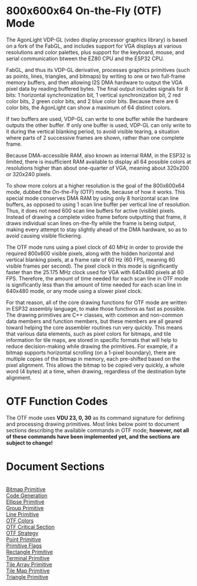 # 800x600x64 On-the-Fly (OTF) Mode

The AgonLight VDP-GL (video display processor graphics library) is based on a fork of the FabGL, and includes support for VGA displays at various resolutions and color palettes, plus support for the keyboard, mouse, and serial communication btween the EZ80 CPU and the ESP32 CPU.

FabGL, and thus its VDP-GL derivative, processes graphics primitives (such as points, lines, triangles, and bitmaps) by writing to one or two full-frame memory buffers, and then allowing I2S DMA hardware to output the VGA pixel data by reading buffered bytes. The final output includes signals for 8 bits: 1 horizontal synchronization bit, 1 vertical synchronization bit, 2 red color bits, 2 green color bits, and 2 blue color bits. Because there are 6 color bits, the AgonLight can show a maximum of 64 distinct colors.

If two buffers are used, VDP-GL can write to one buffer while the hardware outputs the other buffer. If only one buffer is used, VDP-GL can only write to it during the vertical blanking period, to avoid visible tearing, a situation where parts of 2 successive frames are shown, rather than one complete frame.

Because DMA-accessible RAM, also known as internal RAM, in the ESP32 is limited, there is insufficient RAM available to display all 64 possible colors at resolutions higher than about one-quarter of VGA, meaning about 320x200 or 320x240 pixels.

To show more colors at a higher resolution is the goal of the 800x600x64 mode, dubbed the On-the-Fly (OTF) mode, because of how it works. This special mode conserves DMA RAM by using only 8 horizontal scan line buffers, as opposed to using 1 scan line buffer per vertical line of resolution. Thus, it does not need 600 scan line buffers for active (visible) pixels. Instead of drawing a complete video frame before outputting that frame, it draws individual scan lines on-the-fly while the frame is being output, making every attempt to stay slightly ahead of the DMA hardware, so as to avoid causing visible flickering.

The OTF mode runs using a pixel clock of 40 MHz in order to provide the required 800x600 visible pixels, along with the hidden horizontal and vertical blanking pixels, at a frame rate of 60 Hz
(60 FPS, meaning 60 visible frames per second). The pixel clock in this mode is significantly
faster than the 25.175 MHz clock used for VGA with 640x480 pixels at 60 FPS. Therefore, the amount
of time needed for each scan line in OTF mode is significantly less than the amount of time needed
for each scan line in 640x480 mode, or any mode using a slower pixel clock.

For that reason, all of the core drawing functions for OTF mode are written in ESP32 assembly language,
to make those functions as fast as possible. The drawing primitives are C++ classes, with common
and non-common data members and function members, but these members are all geared toward helping
the core assembler routines run very quickly. This means that various data elements, such as
pixel colors for bitmaps, and tile information for tile maps, are stored in specific formats that
will help to reduce decision-making while drawing the primitives. For example, if a bitmap supports
horizontal scrolling (on a 1-pixel boundary), there are multiple copies of the bitmap in memory,
each pre-shifted based on the pixel alignment. This allows the bitmap to be copied very quickly,
a whole word (4 bytes) at a time, when drawing, regardless of the destination byte alignment.

# OTF Function Codes

The OTF mode uses <b>VDU 23, 0, 30</b> as its command signature for defining and processing drawing primitives.
Most links below point to document sections describing the available commands in OTF mode;
<b>however, not all of these commands have
been implemented yet, and the sections are subject to change!</b>

# Document Sections

<br>[Bitmap Primitive](otf_bitmap.md)
<br>[Code Generation](otf_code_gen.md)
<br>[Ellipse Primitive](otf_ellipse.md)
<br>[Group Primitive](otf_group.md)
<br>[Line Primitive](otf_line.md)
<br>[OTF Colors](otf_colors.md)
<br>[OTF Critical Section](otf_critical.md)
<br>[OTF Strategy](otf_strategy.md)
<br>[Point Primitive](otf_point.md)
<br>[Primitive Flags](otf_flags.md)
<br>[Rectangle Primitive](otf_rectangle.md)
<br>[Terminal Primitive](otf_terminal.md)
<br>[Tile Array Primitive](otf_tile_array.md)
<br>[Tile Map Primitive](otf_tile_map.md)
<br>[Triangle Primitive](otf_triangle.md)
